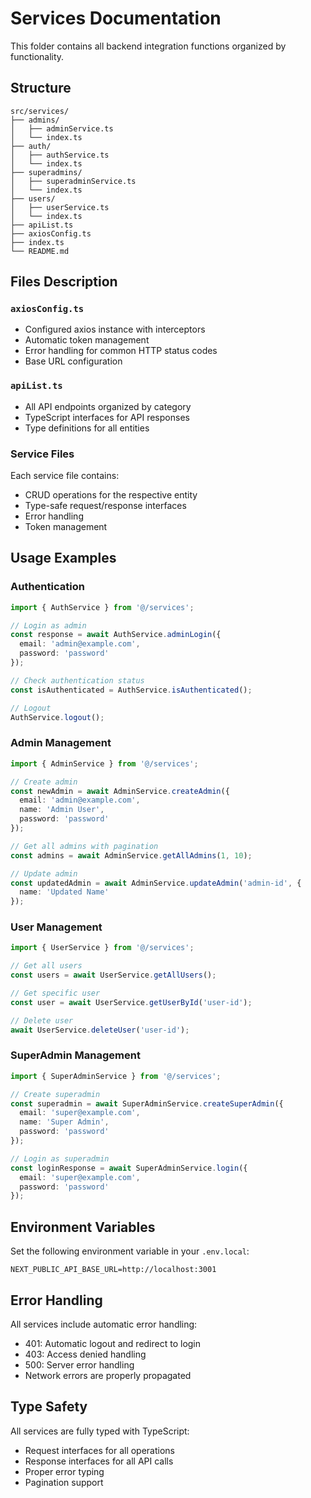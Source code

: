# Services Documentation

This folder contains all backend integration functions organized by functionality.

## Structure

```
src/services/
├── admins/
│   ├── adminService.ts
│   └── index.ts
├── auth/
│   ├── authService.ts
│   └── index.ts
├── superadmins/
│   ├── superadminService.ts
│   └── index.ts
├── users/
│   ├── userService.ts
│   └── index.ts
├── apiList.ts
├── axiosConfig.ts
├── index.ts
└── README.md
```

## Files Description

### `axiosConfig.ts`
- Configured axios instance with interceptors
- Automatic token management
- Error handling for common HTTP status codes
- Base URL configuration

### `apiList.ts`
- All API endpoints organized by category
- TypeScript interfaces for API responses
- Type definitions for all entities

### Service Files
Each service file contains:
- CRUD operations for the respective entity
- Type-safe request/response interfaces
- Error handling
- Token management

## Usage Examples

### Authentication
```typescript
import { AuthService } from '@/services';

// Login as admin
const response = await AuthService.adminLogin({
  email: 'admin@example.com',
  password: 'password'
});

// Check authentication status
const isAuthenticated = AuthService.isAuthenticated();

// Logout
AuthService.logout();
```

### Admin Management
```typescript
import { AdminService } from '@/services';

// Create admin
const newAdmin = await AdminService.createAdmin({
  email: 'admin@example.com',
  name: 'Admin User',
  password: 'password'
});

// Get all admins with pagination
const admins = await AdminService.getAllAdmins(1, 10);

// Update admin
const updatedAdmin = await AdminService.updateAdmin('admin-id', {
  name: 'Updated Name'
});
```

### User Management
```typescript
import { UserService } from '@/services';

// Get all users
const users = await UserService.getAllUsers();

// Get specific user
const user = await UserService.getUserById('user-id');

// Delete user
await UserService.deleteUser('user-id');
```

### SuperAdmin Management
```typescript
import { SuperAdminService } from '@/services';

// Create superadmin
const superadmin = await SuperAdminService.createSuperAdmin({
  email: 'super@example.com',
  name: 'Super Admin',
  password: 'password'
});

// Login as superadmin
const loginResponse = await SuperAdminService.login({
  email: 'super@example.com',
  password: 'password'
});
```

## Environment Variables

Set the following environment variable in your `.env.local`:

```
NEXT_PUBLIC_API_BASE_URL=http://localhost:3001
```

## Error Handling

All services include automatic error handling:
- 401: Automatic logout and redirect to login
- 403: Access denied handling
- 500: Server error handling
- Network errors are properly propagated

## Type Safety

All services are fully typed with TypeScript:
- Request interfaces for all operations
- Response interfaces for all API calls
- Proper error typing
- Pagination support 
